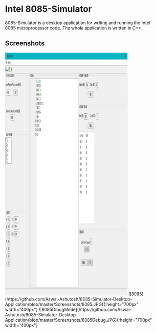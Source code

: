 # Intel 8085-Simulator

8085-Simulator is a desktop application for writing and running the Intel 8085 microprocessor code.
The whole application is written in C++.

## Screenshots
<img src="https://github.com/Aswal-Ashutosh/8085-Simulator-Desktop-Application/blob/master/Screenshots/8085.JPG" width="400" height="790">
![8085](https://github.com/Aswal-Ashutosh/8085-Simulator-Desktop-Application/blob/master/Screenshots/8085.JPG){:height="700px" width="400px"}
![8085DibugMode](https://github.com/Aswal-Ashutosh/8085-Simulator-Desktop-Application/blob/master/Screenshots/8085Debug.JPG){:height="700px" width="400px"}
